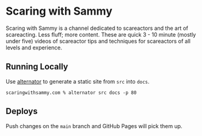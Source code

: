 # Scaring with Sammy

Scaring with Sammy is a channel dedicated to scareactors and the art of scareacting. Less fluff; more content.
These are quick 3 - 10 minute (mostly under five) videos of scareactor tips and techniques for scareactors of all levels and experience.

## Running Locally

Use [alternator](http://jarrodtaylor.github.io/alternator/) to generate a static site from `src` into `docs`.

```shell
scaringwithsammy.com % alternator src docs -p 80
```

## Deploys

Push changes on the `main` branch and GitHub Pages will pick them up. 